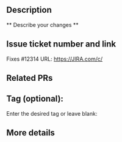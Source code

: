 ## Description

** Describe your changes **


## Issue ticket number and link

Fixes #12314
URL: https://JIRA.com/c/


## Related PRs

## Tag (optional):
Enter the desired tag or leave blank:


## More details
  